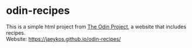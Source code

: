 # odin-recipes

This is a simple html project from [The Odin Project](https://www.theodinproject.com/lessons/foundations-recipes), a website that includes recipes.  
Website: https://jaeykos.github.io/odin-recipes/
